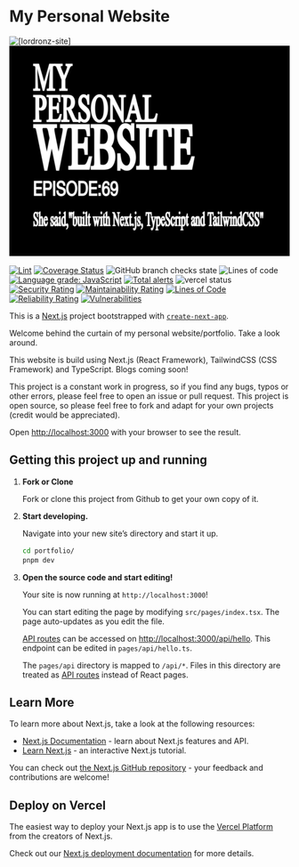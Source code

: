 # My Personal Website

![[lordronz-site]](https://socialify.git.ci/LordRonz/lordronz-site/image?description=1&font=Source%20Code%20Pro&forks=1&issues=1&language=1&name=1&owner=1&pattern=Circuit%20Board&pulls=1&stargazers=1&theme=Dark)
![[Eva Banner]](./eva_banner.png)

[![Lint](https://github.com/LordRonz/lordronz-site/actions/workflows/ci.yml/badge.svg?branch=main)](https://github.com/LordRonz/lordronz-site/actions/workflows/lint.yml)
[![Coverage Status](https://coveralls.io/repos/github/LordRonz/lordronz-site/badge.svg?branch=main)](https://coveralls.io/github/LordRonz/lordronz-site?branch=main)
![GitHub branch checks state](https://img.shields.io/github/checks-status/lordronz/lordronz-site/main)
![Lines of code](https://img.shields.io/tokei/lines/github/lordronz/lordronz-site)
[![Language grade: JavaScript](https://img.shields.io/lgtm/grade/javascript/github/LordRonz/lordronz-site.svg?logo=lgtm&logoWidth=18)](https://lgtm.com/projects/g/LordRonz/lordronz-site/context:javascript)
[![Total alerts](https://img.shields.io/lgtm/alerts/g/LordRonz/lordronz-site.svg?logo=lgtm&logoWidth=18)](https://lgtm.com/projects/g/LordRonz/lordronz-site/alerts/)
![vercel status](https://img.shields.io/github/deployments/lordronz/lordronz-site/production?logo=vercel&label=vercel)
[![Security Rating](https://sonarcloud.io/api/project_badges/measure?project=LordRonz_lordronz-site&metric=security_rating)](https://sonarcloud.io/summary/new_code?id=LordRonz_lordronz-site)
[![Maintainability Rating](https://sonarcloud.io/api/project_badges/measure?project=LordRonz_lordronz-site&metric=sqale_rating)](https://sonarcloud.io/summary/new_code?id=LordRonz_lordronz-site)
[![Lines of Code](https://sonarcloud.io/api/project_badges/measure?project=LordRonz_lordronz-site&metric=ncloc)](https://sonarcloud.io/summary/new_code?id=LordRonz_lordronz-site)
[![Reliability Rating](https://sonarcloud.io/api/project_badges/measure?project=LordRonz_lordronz-site&metric=reliability_rating)](https://sonarcloud.io/summary/new_code?id=LordRonz_lordronz-site)
[![Vulnerabilities](https://sonarcloud.io/api/project_badges/measure?project=LordRonz_lordronz-site&metric=vulnerabilities)](https://sonarcloud.io/summary/new_code?id=LordRonz_lordronz-site)

This is a [Next.js](https://nextjs.org/) project bootstrapped with
[`create-next-app`](https://github.com/vercel/next.js/tree/canary/packages/create-next-app).

Welcome behind the curtain of my personal website/portfolio. Take a look around.

This website is build using Next.js (React Framework), TailwindCSS (CSS
Framework) and TypeScript. Blogs coming soon!

This project is a constant work in progress, so if you find any bugs, typos or
other errors, please feel free to open an issue or pull request. This project is
open source, so please feel free to fork and adapt for your own projects (credit
would be appreciated).

Open [http://localhost:3000](http://localhost:3000) with your browser to see the
result.

## Getting this project up and running

1. **Fork or Clone**

   Fork or clone this project from Github to get your own copy of it.

2. **Start developing.**

   Navigate into your new site’s directory and start it up.

   ```sh
   cd portfolio/
   pnpm dev
   ```

3. **Open the source code and start editing!**

   Your site is now running at `http://localhost:3000`!

   You can start editing the page by modifying `src/pages/index.tsx`. The page
   auto-updates as you edit the file.

   [API routes](https://nextjs.org/docs/api-routes/introduction) can be accessed
   on [http://localhost:3000/api/hello](http://localhost:3000/api/hello). This
   endpoint can be edited in `pages/api/hello.ts`.

   The `pages/api` directory is mapped to `/api/*`. Files in this directory are
   treated as [API routes](https://nextjs.org/docs/api-routes/introduction)
   instead of React pages.

## Learn More

To learn more about Next.js, take a look at the following resources:

- [Next.js Documentation](https://nextjs.org/docs) - learn about Next.js
  features and API.
- [Learn Next.js](https://nextjs.org/learn) - an interactive Next.js tutorial.

You can check out
[the Next.js GitHub repository](https://github.com/vercel/next.js/) - your
feedback and contributions are welcome!

## Deploy on Vercel

The easiest way to deploy your Next.js app is to use the
[Vercel Platform](https://vercel.com/new?utm_medium=default-template&filter=next.js&utm_source=create-next-app&utm_campaign=create-next-app-readme)
from the creators of Next.js.

Check out our
[Next.js deployment documentation](https://nextjs.org/docs/deployment) for more
details.
